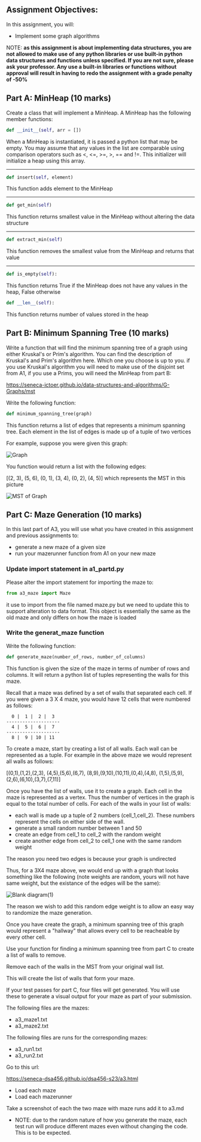 
## Assignment Objectives:

In this assignment, you will:

* Implement some graph algorithms

NOTE: **as this assignment is about implementing data structures, you are not allowed to make use of any python libraries or use built-in python data structures and functions unless specified.  If you are not sure, please ask your professor.  Any use a built-in libraries or functions without approval will result in having to redo the assignment with a grade penalty of -50%**

## Part A: MinHeap (10 marks)

Create a class that will implement a MinHeap.  A MinHeap has the following member functions:

```python
def __init__(self, arr = [])
```
When a MinHeap is instantiated, it is passed a python list that may be empty.  You may assume that any values in the list are comparable using comparison operators such as <, <=, >=, >, == and !=.   This initializer will initialize a heap using this array.


***

```python
def insert(self, element)
```
This function adds element to the MinHeap

***

```python
def get_min(self)
```
This function returns smallest value in the MinHeap without altering the data structure

***
```python
def extract_min(self)
```

This function removes the smallest value from the MinHeap and returns that value

***

```python
def is_empty(self):
```
This function returns True if the MinHeap does not have any values in the heap, False otherwise

```python
def __len__(self):
```
This function returns number of values stored in the heap


## Part B: Minimum Spanning Tree (10 marks)

Write a function that will find the minimum spanning tree of a graph using either Kruskal's or Prim's algorithm.  You can find the description of Kruskal's and Prim's algorithm here.  Which one you choose is up to you.  if you use Kruskal's algorithm you will need to make use of the disjoint set from A1, if you use a Prims, you will need the MinHeap from part B:

https://seneca-ictoer.github.io/data-structures-and-algorithms/G-Graphs/mst

Write the following function:

```python
def minimum_spanning_tree(graph)
```

This function returns a list of edges that represents a minimum spanning tree.  Each element in the list of edges is made up of a tuple of two vertices

For example, suppose you were given this graph:

![Graph](https://user-images.githubusercontent.com/1699186/229127403-21643bca-ff75-42a8-b3ae-3df9f4d1b29f.png)


You function would return a list with the following edges:

[(2, 3), (5, 6), (0, 1), (3, 4), (0, 2), (4, 5)] which represents the MST in this picture

![MST of Graph](https://user-images.githubusercontent.com/1699186/229127426-eadace3e-11c3-4575-9f35-2c7acda82846.png)



## Part C: Maze Generation (10 marks)


In this last part of A3, you will use what you have created in this assignment and previous assignments to:

* generate a new maze of a given size
* run your mazerunner function from A1 on your new maze



### Update import statement in a1_partd.py

Please alter the import statement for importing the maze to:
```python
from a3_maze import Maze
```
it use to import from the file named maze.py but we need to update this to support alteration to data format.  This object is essentially the same as the old maze and only differs on how the maze is loaded

### Write the generat_maze function

Write the following function:

```python
def generate_maze(number_of_rows, number_of_columns)
```

This function is given the size of the maze in terms of number of rows and columns.  It will return a python list of tuples representing the walls for this maze.

Recall that a maze was defined by a set of walls that separated each cell.  If you were given a 3 X 4 maze, you would have 12 cells that were numbered as follows:

```
  0 |  1 |  2 |  3 
--------------------  
  4 |  5 |  6 |  7
--------------------
  8 |  9 | 10 | 11
```

To create a maze, start by creating a list of all walls.  Each wall can be represented as a tuple.  For example in the above maze we would represent all walls as follows:

[(0,1),(1,2),(2,3), (4,5),(5,6),(6,7), (8,9),(9,10),(10,11),(0,4),(4,8), (1,5),(5,9),(2,6),(6,10),(3,7),(7,11)]


Once you have the list of walls, use it to create a graph.  Each cell in the maze is represented as a vertex.  Thus the number of vertices in the graph is equal to the total number of cells.  For each of the walls in your list of walls:

* each wall is made up a tuple of 2 numbers (cell_1,cell_2).  These numbers represent the cells on either side of the wall.
* generate a small random number between 1 and 50
* create an edge from cell_1 to cell_2 with the random weight
* create another edge from cell_2 to cell_1 one with the same random weight

The reason you need two edges is because your graph is undirected



Thus, for a 3X4 maze above, we would end up with a graph that looks something like the following (note weights are random, yours will not have same weight, but the existance of the edges will be the same):


![Blank diagram(1)](https://user-images.githubusercontent.com/1699186/229268945-45ccbc4c-63a6-4e9c-ad46-09904a94e5fc.png)

The reason we wish to add this random edge weight is to allow an easy way to randomize the maze generation.


Once you have create the graph, a minimum spanning tree of this graph would represent a "hallway" that allows every cell to be reacheable by every other cell.

Use your function for finding a minimum spanning tree from part C to create a list of walls to remove.

Remove each of the walls in the MST from your original wall list.

This will create the list of walls that form your maze.


If your test passes for part C, four files will get generated.  You will use these to generate a visual output for your maze as part of your submission.

The following files are the mazes:

* a3_maze1.txt
* a3_maze2.txt

The following files are runs for the corresponding mazes:

* a3_run1.txt
* a3_run2.txt


Go to this url:

https://seneca-dsa456.github.io/dsa456-s23/a3.html


* Load each maze
* Load each mazerunner

Take a screenshot of each the two maze with maze runs add it to a3.md

* NOTE: due to the random nature of how you generate the maze, each test run will produce different mazes even without changing the code.  This is to be expected. 
